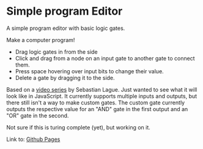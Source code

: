 # Simple program Editor
A simple program editor with basic logic gates.

Make a computer program!
- Drag logic gates in from the side
- Click and drag from a node on an input gate to another gate to connect them.
- Press space hovering over input bits to change their value.
- Delete a gate by dragging it to the side.

Based on a [video series](https://youtu.be/QZwneRb-zqA?feature=shared) by Sebastian Lague. Just wanted to see what it will look like in JavaScript. 
It currently supports multiple inputs and outputs, but there still isn't a way to make custom gates. 
The custom gate currently outputs the respective value for an "AND" gate in the first output and an "OR" gate in the second.

Not sure if this is turing complete (yet), but working on it. 

Link to: [Github Pages](https://flippont.github.io/simple-program-editor/)
